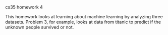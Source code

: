 cs35 homework 4

This homework looks at learning about machine learning by analyzing three datasets. 
Problem 3, for example, looks at data from titanic to predict if the unknown people survived or not.
